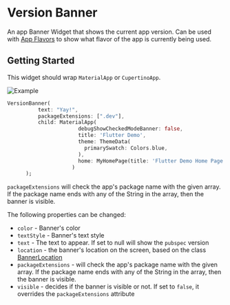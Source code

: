 # Version Banner

An app Banner Widget that shows the current app version. Can be used with [App Flavors](https://flutter.dev/docs/deployment/flavors) to show what flavor of the app is currently being used.


## Getting Started


This widget should wrap `MaterialApp` or `CupertinoApp`. 

![Example](https://user-images.githubusercontent.com/10728633/59044609-5aa82c00-8876-11e9-99d2-da84a81af2e6.png)

```dart
VersionBanner(
          text: "Yay!",
          packageExtensions: [".dev"],
          child: MaterialApp(
                       debugShowCheckedModeBanner: false,
                       title: 'Flutter Demo',
                       theme: ThemeData(
                         primarySwatch: Colors.blue,
                       ),
                       home: MyHomePage(title: 'Flutter Demo Home Page'),
                     )
      );
```

`packageExtensions` will check the app's package name with the given array. If the package name ends with any of the String in the array, then the banner is visible.

The following properties can be changed:

* `color` - Banner's color
* `textStyle` -  Banner's text style
* `text` - The text to appear. If set to null will show the `pubspec` version
* `location` - the banner's location on the screen, based on the class [BannerLocation](https://api.flutter.dev/flutter/widgets/BannerLocation-class.html)
* `packageExtensions` - will check the app's package name with the given array. If the package name ends with any of the String in the array, then the banner is visible.
* `visible` - decides if the banner is visible or not. If set to `false`, it overrides the `packageExtensions` attribute
